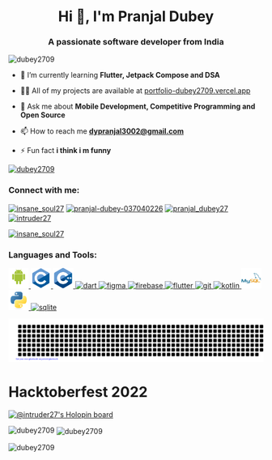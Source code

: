 <h1 align="center">Hi 👋, I'm Pranjal Dubey</h1>
<h3 align="center">A passionate software developer from India</h3>

<p align="left"> <img src="https://komarev.com/ghpvc/?username=dubey2709&label=Profile%20views&color=0e75b6&style=flat" alt="dubey2709" /> </p>

- 🌱 I’m currently learning **Flutter, Jetpack Compose and DSA**

- 👨‍💻 All of my projects are available at [portfolio-dubey2709.vercel.app](portfolio-dubey2709.vercel.app)

- 💬 Ask me about **Mobile Development, Competitive Programming and Open Source**

- 📫 How to reach me **dypranjal3002@gmail.com**

- ⚡ Fun fact **i think i m funny**
<p align="left"> <a href="https://github.com/ryo-ma/github-profile-trophy"><img src="https://github-profile-trophy.vercel.app/?username=dubey2709" alt="dubey2709" /></a></p>

<h3 align="left">Connect with me:</h3>
<p align="left">
<a href="https://twitter.com/insane_soul27" target="blank"><img align="center" src="https://raw.githubusercontent.com/rahuldkjain/github-profile-readme-generator/master/src/images/icons/Social/twitter.svg" alt="insane_soul27" height="30" width="40" /></a>
<a href="https://linkedin.com/in/pranjal-dubey-037040226" target="blank"><img align="center" src="https://raw.githubusercontent.com/rahuldkjain/github-profile-readme-generator/master/src/images/icons/Social/linked-in-alt.svg" alt="pranjal-dubey-037040226" height="30" width="40" /></a>
<a href="https://instagram.com/pranjal_dubey27" target="blank"><img align="center" src="https://raw.githubusercontent.com/rahuldkjain/github-profile-readme-generator/master/src/images/icons/Social/instagram.svg" alt="pranjal_dubey27" height="30" width="40" /></a>
<a href="https://www.codechef.com/users/intruder27" target="blank"><img align="center" src="https://cdn.jsdelivr.net/npm/simple-icons@3.1.0/icons/codechef.svg" alt="intruder27" height="30" width="40" /></a>
</p>

<p align="left"> <a href="https://twitter.com/insane_soul27" target="blank"><img src="https://img.shields.io/twitter/follow/insane_soul27?logo=twitter&style=for-the-badge" alt="insane_soul27" /></a> </p>

<h3 align="left">Languages and Tools:</h3>
<p align="left"> <a href="https://developer.android.com" target="_blank" rel="noreferrer"> <img src="https://raw.githubusercontent.com/devicons/devicon/master/icons/android/android-original-wordmark.svg" alt="android" width="40" height="40"/> </a> <a href="https://www.cprogramming.com/" target="_blank" rel="noreferrer"> <img src="https://raw.githubusercontent.com/devicons/devicon/master/icons/c/c-original.svg" alt="c" width="40" height="40"/> </a> <a href="https://www.w3schools.com/cpp/" target="_blank" rel="noreferrer"> <img src="https://raw.githubusercontent.com/devicons/devicon/master/icons/cplusplus/cplusplus-original.svg" alt="cplusplus" width="40" height="40"/> </a> <a href="https://dart.dev" target="_blank" rel="noreferrer"> <img src="https://www.vectorlogo.zone/logos/dartlang/dartlang-icon.svg" alt="dart" width="40" height="40"/> </a> <a href="https://www.figma.com/" target="_blank" rel="noreferrer"> <img src="https://www.vectorlogo.zone/logos/figma/figma-icon.svg" alt="figma" width="40" height="40"/> </a> <a href="https://firebase.google.com/" target="_blank" rel="noreferrer"> <img src="https://www.vectorlogo.zone/logos/firebase/firebase-icon.svg" alt="firebase" width="40" height="40"/> </a> <a href="https://flutter.dev" target="_blank" rel="noreferrer"> <img src="https://www.vectorlogo.zone/logos/flutterio/flutterio-icon.svg" alt="flutter" width="40" height="40"/> </a> <a href="https://git-scm.com/" target="_blank" rel="noreferrer"> <img src="https://www.vectorlogo.zone/logos/git-scm/git-scm-icon.svg" alt="git" width="40" height="40"/> </a> <a href="https://kotlinlang.org" target="_blank" rel="noreferrer"> <img src="https://www.vectorlogo.zone/logos/kotlinlang/kotlinlang-icon.svg" alt="kotlin" width="40" height="40"/> </a> <a href="https://www.mysql.com/" target="_blank" rel="noreferrer"> <img src="https://raw.githubusercontent.com/devicons/devicon/master/icons/mysql/mysql-original-wordmark.svg" alt="mysql" width="40" height="40"/> </a> <a href="https://www.python.org" target="_blank" rel="noreferrer"> <img src="https://raw.githubusercontent.com/devicons/devicon/master/icons/python/python-original.svg" alt="python" width="40" height="40"/> </a> <a href="https://www.sqlite.org/" target="_blank" rel="noreferrer"> <img src="https://www.vectorlogo.zone/logos/sqlite/sqlite-icon.svg" alt="sqlite" width="40" height="40"/> </a> </p>


![gitartwork](gitartwork.svg)
 
 
 # Hacktoberfest 2022
[![@intruder27's Holopin board](https://holopin.me/intruder27)](https://holopin.io/@intruder27)

<p><img align="left" src="https://github-readme-stats.vercel.app/api/top-langs?username=dubey2709&show_icons=true&locale=en&layout=compact" alt="dubey2709" /></p>

<p>&nbsp;<img align="center" src="https://github-readme-stats.vercel.app/api?username=dubey2709&show_icons=true&locale=en" alt="dubey2709" /></p>

<p><img align="center" src="https://github-readme-streak-stats.herokuapp.com/?user=dubey2709&" alt="dubey2709" /></p>
